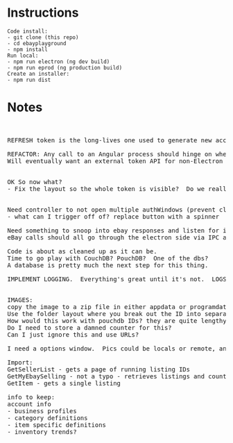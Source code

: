 # Instructions
    Code install:
    - git clone (this repo)
    - cd ebayplayground
    - npm install
    Run local:
    - npm run electron (ng dev build)
    - npm run eprod (ng production build)
    Create an installer:
    - npm run dist

# Notes
<pre>


REFRESH token is the long-lives one used to generate new access tokens

REFACTOR: Any call to an Angular process should hinge on whether we are running in Electron or not. ngx-electron has such a flag.
Will eventually want an external token API for non-Electron web app.


OK So now what?
- Fix the layout so the whole token is visible?  Do we really need it at all though??


Need controller to not open multiple authWindows (prevent clickSpam)
- what can I trigger off of? replace button with a spinner

Need something to snoop into ebay responses and listen for invalid IAF token, then re-do the token
eBay calls should all go through the electron side via IPC and a helper function

Code is about as cleaned up as it can be.  
Time to go play with CouchDB? PouchDB?  One of the dbs?
A database is pretty much the next step for this thing.

IMPLEMENT LOGGING.  Everything's great until it's not.  LOGS.


IMAGES:
copy the image to a zip file in either appdata or programdata?
Use the folder layout where you break out the ID into separate folders
How would this work with pouchdb IDs? they are quite lengthy.
Do I need to store a damned counter for this?
Can I just ignore this and use URLs?

I need a options window.  Pics could be locals or remote, and that needs to be an option.

Import:
GetSellerList - gets a page of running listing IDs
GetMyEbaySelling - not a typo - retrieves listings and counts
GetItem - gets a single listing

info to keep:
account info
- business profiles
- category definitions
- item specific definitions
- inventory trends?


</pre>